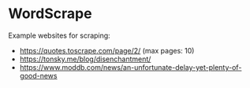# WordScrape

Example websites for scraping:
* https://quotes.toscrape.com/page/2/ (max pages: 10)
* https://tonsky.me/blog/disenchantment/
* https://www.moddb.com/news/an-unfortunate-delay-yet-plenty-of-good-news
